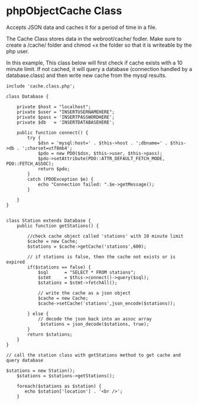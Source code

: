 # phpObjectCache Class
Accepts JSON data and caches it for a period of time in a file.

The Cache Class stores data in the webroot/cache/ fodler. Make sure to create a /cache/ folder and chmod +x the folder so that it is writeable by the php user. 


In this example, This class below will first check if cache exists with a 10 minute limit. If not cached, it will query a database (connection handled by a database.class) and then write new cache from the mysql results.

```
include 'cache.class.php';

class Database {
	
	private $host = "localhost";
	private $user = "INSERTUSERNAMEHERE";
	private $pass = 'INSERTPASSWORDHERE';
	private $db   = 'INSERTDATABASEHERE';
	
	public function connect() {
		try {
			$dsn = 'mysql:host=' . $this->host . ';dbname=' . $this->db . ';charset=utf8mb4';
			$pdo = new PDO($dsn, $this->user, $this->pass);
			$pdo->setAttribute(PDO::ATTR_DEFAULT_FETCH_MODE, PDO::FETCH_ASSOC);
			return $pdo;	
		}
		catch (PDOException $e) {
			echo "Connection failed: ".$e->getMessage();
		}
		
	}
}


class Station extends Database {
	public function getStations() {
	
		//check cache object called 'stations' with 10 minute limit
		$cache = new Cache;
		$stations = $cache->getCache('stations',600);
		
		// if stations is false, then the cache not exists or is expired
		if($stations == false) {
			$sql  	  = "SELECT * FROM stations";
			$stmt 	  = $this->connect()->query($sql);
			$stations = $stmt->fetchAll();
	
			// write the cache as a json object
			$cache = new Cache;
			$cache->setCache('stations',json_encode($stations));
			
		} else {
			// decode the json back into an assoc array
			 $stations = json_decode($stations, true);
		}
		return $stations;
	}	
}

// call the station class with getStations method to get cache and query database

$stations = new Station();
	$stations = $stations->getStations();
	
	foreach($stations as $station) {
	   echo $station['location'] . '<br />';
	}


```
